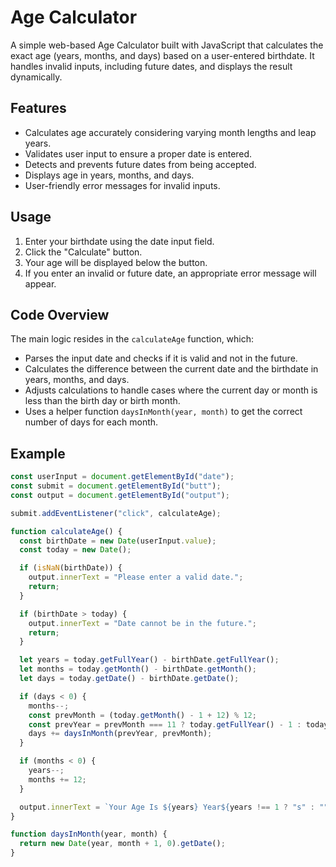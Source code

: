 # Age Calculator

A simple web-based Age Calculator built with JavaScript that calculates the exact age (years, months, and days) based on a user-entered birthdate. It handles invalid inputs, including future dates, and displays the result dynamically.

## Features

- Calculates age accurately considering varying month lengths and leap years.
- Validates user input to ensure a proper date is entered.
- Detects and prevents future dates from being accepted.
- Displays age in years, months, and days.
- User-friendly error messages for invalid inputs.

## Usage

1. Enter your birthdate using the date input field.
2. Click the "Calculate" button.
3. Your age will be displayed below the button.
4. If you enter an invalid or future date, an appropriate error message will appear.

## Code Overview

The main logic resides in the `calculateAge` function, which:

- Parses the input date and checks if it is valid and not in the future.
- Calculates the difference between the current date and the birthdate in years, months, and days.
- Adjusts calculations to handle cases where the current day or month is less than the birth day or birth month.
- Uses a helper function `daysInMonth(year, month)` to get the correct number of days for each month.

## Example

```javascript
const userInput = document.getElementById("date");
const submit = document.getElementById("butt");
const output = document.getElementById("output");

submit.addEventListener("click", calculateAge);

function calculateAge() {
  const birthDate = new Date(userInput.value);
  const today = new Date();

  if (isNaN(birthDate)) {
    output.innerText = "Please enter a valid date.";
    return;
  }

  if (birthDate > today) {
    output.innerText = "Date cannot be in the future.";
    return;
  }

  let years = today.getFullYear() - birthDate.getFullYear();
  let months = today.getMonth() - birthDate.getMonth();
  let days = today.getDate() - birthDate.getDate();

  if (days < 0) {
    months--;
    const prevMonth = (today.getMonth() - 1 + 12) % 12;
    const prevYear = prevMonth === 11 ? today.getFullYear() - 1 : today.getFullYear();
    days += daysInMonth(prevYear, prevMonth);
  }

  if (months < 0) {
    years--;
    months += 12;
  }

  output.innerText = `Your Age Is ${years} Year${years !== 1 ? "s" : ""} ${months} Month${months !== 1 ? "s" : ""} ${days} Day${days !== 1 ? "s" : ""}`;
}

function daysInMonth(year, month) {
  return new Date(year, month + 1, 0).getDate();
}
